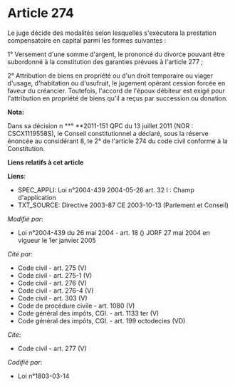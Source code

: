 # Article 274

Le juge décide des modalités selon lesquelles s'exécutera la prestation compensatoire en capital parmi les formes
suivantes : 

1° Versement d'une somme d'argent, le prononcé du divorce pouvant être subordonné à la constitution des garanties prévues à
l'article 277 ; 

2° Attribution de biens en propriété ou d'un droit temporaire ou viager d'usage, d'habitation ou d'usufruit, le jugement
opérant cession forcée en faveur du créancier. Toutefois, l'accord de l'époux débiteur est exigé pour l'attribution en
propriété de biens qu'il a reçus par succession ou donation.

**Nota:**

Dans sa décision n
  **° **2011-151 QPC du 13 juillet 2011 (NOR : CSCX1119558S), le Conseil constitutionnel a déclaré, sous la réserve énoncée
au considérant 8, le 2° de l'article 274 du code civil conforme à la Constitution.

**Liens relatifs à cet article**

**Liens**:

  - SPEC_APPLI: Loi n°2004-439 2004-05-26 art. 32 I : Champ d'application
  - TXT_SOURCE: Directive 2003-87 CE 2003-10-13 (Parlement et Conseil)

_Modifié par_:

  - Loi n°2004-439 du 26 mai 2004 - art. 18 () JORF 27 mai 2004 en vigueur le 1er janvier 2005

_Cité par_:

  - Code civil - art. 275 (V)
  - Code civil - art. 275-1 (V)
  - Code civil - art. 276 (V)
  - Code civil - art. 276-4 (V)
  - Code civil - art. 303 (V)
  - Code de procédure civile - art. 1080 (V)
  - Code général des impôts, CGI. - art. 1133 ter (V)
  - Code général des impôts, CGI. - art. 199 octodecies (VD)

_Cite_:

  - Code civil - art. 277 (V)

_Codifié par_:

  - Loi n°1803-03-14
